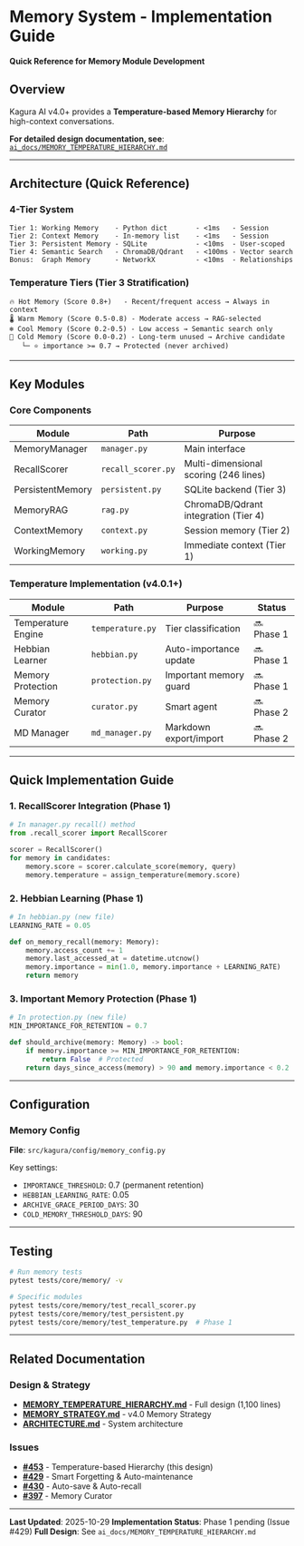 # Memory System - Implementation Guide

**Quick Reference for Memory Module Development**

## Overview

Kagura AI v4.0+ provides a **Temperature-based Memory Hierarchy** for high-context conversations.

**For detailed design documentation, see**: [`ai_docs/MEMORY_TEMPERATURE_HIERARCHY.md`](../../../ai_docs/MEMORY_TEMPERATURE_HIERARCHY.md)

---

## Architecture (Quick Reference)

### 4-Tier System

```
Tier 1: Working Memory    - Python dict       - <1ms   - Session
Tier 2: Context Memory    - In-memory list    - <1ms   - Session
Tier 3: Persistent Memory - SQLite            - <10ms  - User-scoped
Tier 4: Semantic Search   - ChromaDB/Qdrant   - <100ms - Vector search
Bonus:  Graph Memory      - NetworkX          - <10ms  - Relationships
```

### Temperature Tiers (Tier 3 Stratification)

```
🔥 Hot Memory (Score 0.8+)   - Recent/frequent access → Always in context
🌡️ Warm Memory (Score 0.5-0.8) - Moderate access → RAG-selected
❄️ Cool Memory (Score 0.2-0.5) - Low access → Semantic search only
🧊 Cold Memory (Score 0.0-0.2) - Long-term unused → Archive candidate
   └─ ⭐ importance >= 0.7 → Protected (never archived)
```

---

## Key Modules

### Core Components

| Module | Path | Purpose |
|--------|------|---------|
| MemoryManager | `manager.py` | Main interface |
| RecallScorer | `recall_scorer.py` | Multi-dimensional scoring (246 lines) |
| PersistentMemory | `persistent.py` | SQLite backend (Tier 3) |
| MemoryRAG | `rag.py` | ChromaDB/Qdrant integration (Tier 4) |
| ContextMemory | `context.py` | Session memory (Tier 2) |
| WorkingMemory | `working.py` | Immediate context (Tier 1) |

### Temperature Implementation (v4.0.1+)

| Module | Path | Purpose | Status |
|--------|------|---------|--------|
| Temperature Engine | `temperature.py` | Tier classification | 🔜 Phase 1 |
| Hebbian Learner | `hebbian.py` | Auto-importance update | 🔜 Phase 1 |
| Memory Protection | `protection.py` | Important memory guard | 🔜 Phase 1 |
| Memory Curator | `curator.py` | Smart agent | 🔜 Phase 2 |
| MD Manager | `md_manager.py` | Markdown export/import | 🔜 Phase 2 |

---

## Quick Implementation Guide

### 1. RecallScorer Integration (Phase 1)

```python
# In manager.py recall() method
from .recall_scorer import RecallScorer

scorer = RecallScorer()
for memory in candidates:
    memory.score = scorer.calculate_score(memory, query)
    memory.temperature = assign_temperature(memory.score)
```

### 2. Hebbian Learning (Phase 1)

```python
# In hebbian.py (new file)
LEARNING_RATE = 0.05

def on_memory_recall(memory: Memory):
    memory.access_count += 1
    memory.last_accessed_at = datetime.utcnow()
    memory.importance = min(1.0, memory.importance + LEARNING_RATE)
    return memory
```

### 3. Important Memory Protection (Phase 1)

```python
# In protection.py (new file)
MIN_IMPORTANCE_FOR_RETENTION = 0.7

def should_archive(memory: Memory) -> bool:
    if memory.importance >= MIN_IMPORTANCE_FOR_RETENTION:
        return False  # Protected
    return days_since_access(memory) > 90 and memory.importance < 0.2
```

---

## Configuration

### Memory Config

**File**: `src/kagura/config/memory_config.py`

Key settings:
- `IMPORTANCE_THRESHOLD`: 0.7 (permanent retention)
- `HEBBIAN_LEARNING_RATE`: 0.05
- `ARCHIVE_GRACE_PERIOD_DAYS`: 30
- `COLD_MEMORY_THRESHOLD_DAYS`: 90

---

## Testing

```bash
# Run memory tests
pytest tests/core/memory/ -v

# Specific modules
pytest tests/core/memory/test_recall_scorer.py
pytest tests/core/memory/test_persistent.py
pytest tests/core/memory/test_temperature.py  # Phase 1
```

---

## Related Documentation

### Design & Strategy
- **[MEMORY_TEMPERATURE_HIERARCHY.md](../../../ai_docs/MEMORY_TEMPERATURE_HIERARCHY.md)** - Full design (1,100 lines)
- **[MEMORY_STRATEGY.md](../../../ai_docs/MEMORY_STRATEGY.md)** - v4.0 Memory Strategy
- **[ARCHITECTURE.md](../../../ai_docs/ARCHITECTURE.md)** - System architecture

### Issues
- **[#453](https://github.com/JFK/kagura-ai/issues/453)** - Temperature-based Hierarchy (this design)
- **[#429](https://github.com/JFK/kagura-ai/issues/429)** - Smart Forgetting & Auto-maintenance
- **[#430](https://github.com/JFK/kagura-ai/issues/430)** - Auto-save & Auto-recall
- **[#397](https://github.com/JFK/kagura-ai/issues/397)** - Memory Curator

---

**Last Updated**: 2025-10-29
**Implementation Status**: Phase 1 pending (Issue #429)
**Full Design**: See `ai_docs/MEMORY_TEMPERATURE_HIERARCHY.md`
